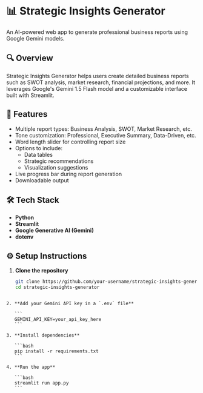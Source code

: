 
# 📊 Strategic Insights Generator

An AI-powered web app to generate professional business reports using Google Gemini models.

## 🔍 Overview
Strategic Insights Generator helps users create detailed business reports such as SWOT analysis, market research, financial projections, and more. It leverages Google's Gemini 1.5 Flash model and a customizable interface built with Streamlit.

## 🚀 Features
- Multiple report types: Business Analysis, SWOT, Market Research, etc.
- Tone customization: Professional, Executive Summary, Data-Driven, etc.
- Word length slider for controlling report size
- Options to include:
  - Data tables
  - Strategic recommendations
  - Visualization suggestions
- Live progress bar during report generation
- Downloadable output

## 🛠️ Tech Stack
- **Python**
- **Streamlit**
- **Google Generative AI (Gemini)**
- **dotenv**

## ⚙️ Setup Instructions
1. **Clone the repository**
   ```bash
   git clone https://github.com/your-username/strategic-insights-generator.git
   cd strategic-insights-generator
````

2. **Add your Gemini API key in a `.env` file**

   ```
   GEMINI_API_KEY=your_api_key_here
   ```

3. **Install dependencies**

   ```bash
   pip install -r requirements.txt
   ```

4. **Run the app**

   ```bash
   streamlit run app.py
   ```
